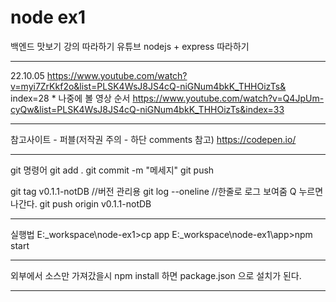 # node ex1
백엔드 맛보기 강의 따라하기
유튜브 nodejs + express 따라하기
* * *
22.10.05
https://www.youtube.com/watch?v=myi7ZrKkf2o&list=PLSK4WsJ8JS4cQ-niGNum4bkK_THHOizTs&
index=28
* 
나중에 볼 영상 순서
https://www.youtube.com/watch?v=Q4JpUm-cyQw&list=PLSK4WsJ8JS4cQ-niGNum4bkK_THHOizTs&index=33
* * *
참고사이트 - 퍼블(저작권 주의 - 하단 comments 참고)
https://codepen.io/
* * *
git 명령어
git add .
git commit -m "메세지"
git push

git tag v0.1.1-notDB	//버전 관리용
git log --oneline 		//한줄로 로그 보여줌 Q 누르면 나간다.
git push origin v0.1.1-notDB
* * *
실행법
E:\_workspace\node-ex1\>cp app
E:\_workspace\node-ex1\app>npm start
* * *
외부에서 소스만 가져갔을시
npm install 하면 package.json 으로 설치가 된다.
* * *